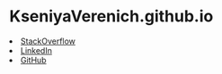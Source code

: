 # KseniyaVerenich.github.io
<li><a href="https://stackoverflow.com/users/10981800/kseniya-verenich"> StackOverflow </a></li>
<li><a href="https://www.linkedin.com/in/kseniya-v-30475a17a/"> LinkedIn </a></li>
<li><a href="https://github.com/KseniyaVerenich"> GitHub </a>
  
